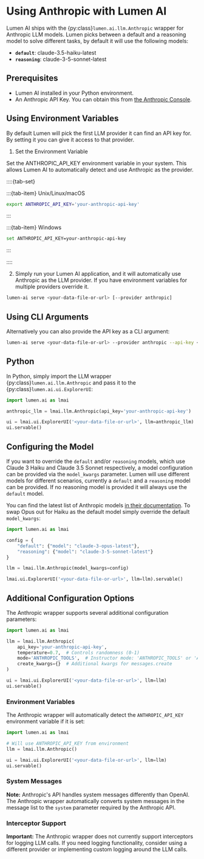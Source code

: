 # Using Anthropic with Lumen AI

Lumen AI ships with the {py:class}`lumen.ai.llm.Anthropic` wrapper for Anthropic LLM models. Lumen picks between a default and a reasoning model to solve different tasks, by default it will use the following models:

- **`default`**: claude-3.5-haiku-latest
- **`reasoning`**: claude-3-5-sonnet-latest

## Prerequisites

- Lumen AI installed in your Python environment.
- An Anthropic API Key. You can obtain this from [the Anthropic Console](https://console.anthropic.com/settings/keys).

## Using Environment Variables

By default Lumen will pick the first LLM provider it can find an API key for. By setting it you can give it access to that provider.

1. Set the Environment Variable

Set the ANTHROPIC_API_KEY environment variable in your system. This allows Lumen AI to automatically detect and use Anthropic as the provider.

::::{tab-set}

:::{tab-item} Unix/Linux/macOS
```bash
export ANTHROPIC_API_KEY='your-anthropic-api-key'
```
:::

:::{tab-item} Windows
```bash
set ANTHROPIC_API_KEY=your-anthropic-api-key
```
:::

::::

2. Simply run your Lumen AI application, and it will automatically use Anthropic as the LLM provider. If you have environment variables for multiple providers override it.

```bash
lumen-ai serve <your-data-file-or-url> [--provider anthropic]
```

## Using CLI Arguments

Alternatively you can also provide the API key as a CLI argument:

```bash
lumen-ai serve <your-data-file-or-url> --provider anthropic --api-key <your-anthropic-api-key>
```

## Python

In Python, simply import the LLM wrapper {py:class}`lumen.ai.llm.Anthropic` and pass it to the {py:class}`lumen.ai.ui.ExplorerUI`:

```python
import lumen.ai as lmai

anthropic_llm = lmai.llm.Anthropic(api_key='your-anthropic-api-key')

ui = lmai.ui.ExplorerUI('<your-data-file-or-url>', llm=anthropic_llm)
ui.servable()
```

## Configuring the Model

If you want to override the `default` and/or `reasoning` models, which use Claude 3 Haiku and Claude 3.5 Sonnet respectively, a model configuration can be provided via the `model_kwargs` parameter. Lumen will use different models for different scenarios, currently a `default` and a `reasoning` model can be provided. If no reasoning model is provided it will always use the `default` model.

You can find the latest list of Anthropic models [in their documentation](https://docs.anthropic.com/en/docs/about-claude/models). To swap Opus out for Haiku as the default model simply override the default `model_kwargs`:

```python
import lumen.ai as lmai

config = {
    "default": {"model": "claude-3-opus-latest"},
    "reasoning": {"model": "claude-3-5-sonnet-latest"}
}

llm = lmai.llm.Anthropic(model_kwargs=config)

lmai.ui.ExplorerUI('<your-data-file-or-url>', llm=llm).servable()
```

## Additional Configuration Options

The Anthropic wrapper supports several additional configuration parameters:

```python
import lumen.ai as lmai

llm = lmai.llm.Anthropic(
    api_key='your-anthropic-api-key',
    temperature=0.7,  # Controls randomness (0-1)
    mode='ANTHROPIC_TOOLS',  # Instructor mode: 'ANTHROPIC_TOOLS' or 'ANTHROPIC_JSON'
    create_kwargs={}  # Additional kwargs for messages.create
)

ui = lmai.ui.ExplorerUI('<your-data-file-or-url>', llm=llm)
ui.servable()
```

### Environment Variables

The Anthropic wrapper will automatically detect the `ANTHROPIC_API_KEY` environment variable if it is set:

```python
import lumen.ai as lmai

# Will use ANTHROPIC_API_KEY from environment
llm = lmai.llm.Anthropic()

ui = lmai.ui.ExplorerUI('<your-data-file-or-url>', llm=llm)
ui.servable()
```

### System Messages

**Note:** Anthropic's API handles system messages differently than OpenAI. The Anthropic wrapper automatically converts system messages in the message list to the `system` parameter required by the Anthropic API.

### Interceptor Support

**Important:** The Anthropic wrapper does not currently support interceptors for logging LLM calls. If you need logging functionality, consider using a different provider or implementing custom logging around the LLM calls.
